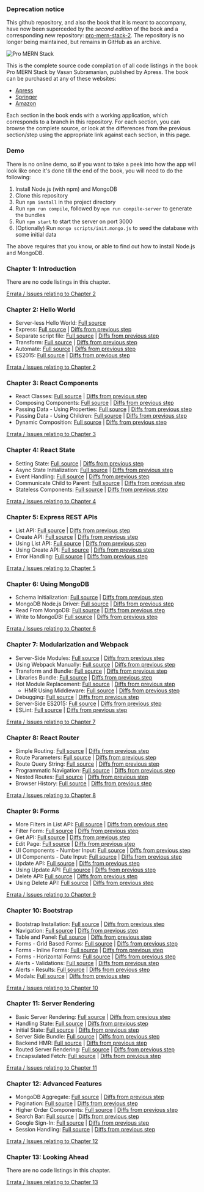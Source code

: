 ### Deprecation notice

This github repository, and also the book that it is meant to accompany, have now been superceded by the *second edition* of the book and a corresponding new repository: [pro-mern-stack-2](https://github.com/vasansr/pro-mern-stack). The repository is no longer being maintained, but remains in GitHub as an archive.

![Pro MERN Stack](https://images.springer.com/sgw/books/medium/9781484226520.jpg)

This is the complete source code compilation of all code listings in the book
Pro MERN Stack by Vasan Subramanian, published by Apress. The book can be purchased at any of these websites:

   * [Apress](http://www.apress.com/in/book/9781484226520)
   * [Springer](http://www.springer.com/gb/book/9781484226520)
   * [Amazon](https://www.amazon.com/Pro-MERN-Stack-Development-Express-ebook/dp/B06XDVC4SC)

Each section in the book ends with a working application, which corresponds to a branch in this
repository. For each section, you can browse the complete source, or look at the differences from
the previous section/step using the appropriate link against each section, in this page.

### Demo

There is no online demo, so if you want to take a peek into how the app will look like once it's
done till the end of the book, you will need to do the following:

   1. Install Node.js (with npm) and MongoDB
   2. Clone this repository
   3. Run `npm install` in the project directory
   4. Run `npm run compile`, followed by `npm run compile-server` to generate the bundles
   5. Run `npm start` to start the server on port 3000
   6. (Optionally) Run `mongo scripts/init.mongo.js` to seed the database with some initial data

The above requires that you know, or able to find out how to install Node.js and MongoDB.

### Chapter 1: Introduction

There are no code listings in this chapter.

[Errata / Issues relating to Chapter 2](../../milestone/1)

### Chapter 2: Hello World

   * Server-less Hello World: [Full source](../../tree/02-server-less-hello-world)
   * Express: [Full source](../../tree/02-express) | [Diffs from previous step](../../compare/02-server-less-hello-world...02-express)
   * Separate script file: [Full source](../../tree/02-separate-script-file) | [Diffs from previous step](../../compare/02-express...02-separate-script-file)
   * Transform: [Full source](../../tree/02-transform) | [Diffs from previous step](../../compare/02-separate-script-file...02-transform)
   * Automate: [Full source](../../tree/02-automate) | [Diffs from previous step](../../compare/02-transform...02-automate)
   * ES2015:  [Full source](../../tree/02-es2015) | [Diffs from previous step](../../compare/02-automate...02-es2015)

[Errata / Issues relating to Chapter 2](../../milestone/2)

### Chapter 3: React Components
   * React Classes:  [Full source](../../tree/03-react-classes) | [Diffs from previous step](../../compare/02-es2015...03-react-classes)
   * Composing Components:  [Full source](../../tree/03-composing-components) | [Diffs from previous step](../../compare/03-react-classes...03-composing-components)
   * Passing Data - Using Properties: [Full source](../../tree/03-passing-data--using-properties) | [Diffs from previous step](../../compare/03-composing-components...03-passing-data--using-properties)
   * Passing Data - Using Children: [Full source](../../tree/03-passing-data--using-children) | [Diffs from previous step](../../compare/03-passing-data--using-properties...03-passing-data--using-children)
   * Dynamic Composition: [Full source](../../tree/03-dynamic-composition) | [Diffs from previous step](../../compare/03-passing-data--using-children...03-dynamic-composition)

[Errata / Issues relating to Chapter 3](../../milestone/3)

### Chapter 4: React State
   * Setting State: [Full source](../../tree/04-setting-state) | [Diffs from previous step](../../compare/03-dynamic-composition...04-setting-state)
   * Async State Initialization: [Full source](../../tree/04-async-state-initialization) | [Diffs from previous step](../../compare/04-setting-state...04-async-state-initialization)
   * Event Handling: [Full source](../../tree/04-event-handling) | [Diffs from previous step](../../compare/04-async-state-initialization...04-event-handling)
   * Communicate Child to Parent: [Full source](../../tree/04-communicate-child-to-parent) | [Diffs from previous step](../../compare/04-event-handling...04-communicate-child-to-parent)
   * Stateless Components: [Full source](../../tree/04-stateless-components) | [Diffs from previous step](../../compare/04-communicate-child-to-parent...04-stateless-components)

[Errata / Issues relating to Chapter 4](../../milestone/4)

### Chapter 5: Express REST APIs
   * List API: [Full source](../../tree/05-list-api) | [Diffs from previous step](../../compare/04-stateless-components...05-list-api)
   * Create API: [Full source](../../tree/05-create-api) | [Diffs from previous step](../../compare/05-list-api...05-create-api)
   * Using List API: [Full source](../../tree/05-using-list-api) | [Diffs from previous step](../../compare/05-create-api...05-using-list-api)
   * Using Create API: [Full source](../../tree/05-using-create-api) | [Diffs from previous step](../../compare/05-using-list-api...05-using-create-api)
   * Error Handling: [Full source](../../tree/05-error-handling) | [Diffs from previous step](../../compare/05-using-create-api...05-error-handling)

[Errata / Issues relating to Chapter 5](../../milestone/5)

### Chapter 6: Using MongoDB
   * Schema Initialization: [Full source](../../tree/06-schema-initialization) | [Diffs from previous step](../../compare/05-error-handling...06-schema-initialization)
   * MongoDB Node.js Driver: [Full source](../../tree/06-mongodb-nodejs-driver) | [Diffs from previous step](../../compare/06-schema-initialization...06-mongodb-nodejs-driver)
   * Read From MongoDB: [Full source](../../tree/06-read-from-mongodb) | [Diffs from previous step](../../compare/06-mongodb-nodejs-driver...06-read-from-mongodb)
   * Write to MongoDB: [Full source](../../tree/06-write-to-mongodb) | [Diffs from previous step](../../compare/06-read-from-mongodb...06-write-to-mongodb)

[Errata / Issues relating to Chapter 6](../../milestone/6)

### Chapter 7: Modularization and Webpack
   * Server-Side Modules: [Full source](../../tree/07-server-side-modules) | [Diffs from previous step](../../compare/06-write-to-mongodb...07-server-side-modules)
   * Using Webpack Manually: [Full source](../../tree/07-using-webpack-manually) | [Diffs from previous step](../../compare/07-server-side-modules...07-using-webpack-manually)
   * Transform and Bundle: [Full source](../../tree/07-transform-and-bundle) | [Diffs from previous step](../../compare/07-using-webpack-manually...07-transform-and-bundle)
   * Libraries Bundle: [Full source](../../tree/07-libraries-bundle) | [Diffs from previous step](../../compare/07-transform-and-bundle...07-libraries-bundle)
   * Hot Module Replacement: [Full source](../../tree/07-hot-module-replacement) | [Diffs from previous step](../../compare/07-libraries-bundle...07-hot-module-replacement)
      * HMR Using Middleware: [Full source](../../tree/07-hmr-using-middleware) | [Diffs from previous step](../../compare/07-libraries-bundle...07-hmr-using-middleware)
   * Debugging: [Full source](../../tree/07-debugging) | [Diffs from previous step](../../compare/07-hot-module-replacement...07-debugging)
   * Server-Side ES2015: [Full source](../../tree/07-server-side-es2015) | [Diffs from previous step](../../compare/07-debugging...07-server-side-es2015)
   * ESLint: [Full source](../../tree/07-eslint) | [Diffs from previous step](../../compare/07-server-side-es2015...07-eslint)

[Errata / Issues relating to Chapter 7](../../milestone/7)

### Chapter 8: React Router
   * Simple Routing: [Full source](../../tree/08-simple-routing) | [Diffs from previous step](../../compare/07-eslint...08-simple-routing)
   * Route Parameters: [Full source](../../tree/08-route-parameters) | [Diffs from previous step](../../compare/08-simple-routing...08-route-parameters)
   * Route Query String: [Full source](../../tree/08-route-query-string) | [Diffs from previous step](../../compare/08-route-parameters...08-route-query-string)
   * Programmatic Navigation: [Full source](../../tree/08-programmatic-navigation) | [Diffs from previous step](../../compare/08-route-query-string...08-programmatic-navigation)
   * Nested Routes: [Full source](../../tree/08-nested-routes) | [Diffs from previous step](../../compare/08-programmatic-navigation...08-nested-routes)
   * Browser History: [Full source](../../tree/08-browser-history) | [Diffs from previous step](../../compare/08-nested-routes...08-browser-history)

[Errata / Issues relating to Chapter 8](../../milestone/8)

### Chapter 9: Forms
   * More Filters in List API: [Full source](../../tree/09-more-filters-in-list-api) | [Diffs from previous step](../../compare/08-browser-history...09-more-filters-in-list-api)
   * Filter Form:  [Full source](../../tree/09-filter-form) | [Diffs from previous step](../../compare/09-more-filters-in-list-api...09-filter-form)
   * Get API: [Full source](../../tree/09-get-api) | [Diffs from previous step](../../compare/09-filter-form...09-get-api)
   * Edit Page: [Full source](../../tree/09-edit-page) | [Diffs from previous step](../../compare/09-get-api...09-edit-page)
   * UI Components - Number Input: [Full source](../../tree/09-ui-components--number-input) | [Diffs from previous step](../../compare/09-edit-page...09-ui-components--number-input)
   * UI Components - Date Input: [Full source](../../tree/09-ui-components--date-input) | [Diffs from previous step](../../compare/09-ui-components--number-input...09-ui-components--date-input)
   * Update API: [Full source](../../tree/09-update-api) | [Diffs from previous step](../../compare/09-ui-components--date-input...09-update-api)
   * Using Update API: [Full source](../../tree/09-using-update-api) | [Diffs from previous step](../../compare/09-update-api...09-using-update-api)
   * Delete API: [Full source](../../tree/09-delete-api) | [Diffs from previous step](../../compare/09-using-update-api...09-delete-api)
   * Using Delete API: [Full source](../../tree/09-using-delete-api) | [Diffs from previous step](../../compare/09-delete-api...09-using-delete-api)

[Errata / Issues relating to Chapter 9](../../milestone/9)

### Chapter 10: Bootstrap
   * Bootstrap Installation: [Full source](../../tree/10-bootstrap-installation) | [Diffs from previous step](../../compare/09-using-delete-api...10-bootstrap-installation)
   * Navigation: [Full source](../../tree/10-navigation) | [Diffs from previous step](../../compare/10-bootstrap-installation...10-navigation)
   * Table and Panel: [Full source](../../tree/10-table-and-panel) | [Diffs from previous step](../../compare/10-navigation...10-table-and-panel)
   * Forms - Grid Based Forms: [Full source](../../tree/10-forms--grid-based-forms) | [Diffs from previous step](../../compare/10-table-and-panel...10-forms--grid-based-forms)
   * Forms - Inline Forms: [Full source](../../tree/10-forms--inline-forms) | [Diffs from previous step](../../compare/10-forms--grid-based-forms...10-forms--inline-forms)
   * Forms - Horizontal Forms: [Full source](../../tree/10-forms--horizontal-forms) | [Diffs from previous step](../../compare/10-forms--inline-forms...10-forms--horizontal-forms)
   * Alerts - Validations: [Full source](../../tree/10-alerts--validations) | [Diffs from previous step](../../compare/10-forms--horizontal-forms...10-alerts--validations)
   * Alerts - Results: [Full source](../../tree/10-alerts--results) | [Diffs from previous step](../../compare/10-alerts--validations...10-alerts--results)
   * Modals: [Full source](../../tree/10-modals) | [Diffs from previous step](../../compare/10-alerts--results...10-modals)

[Errata / Issues relating to Chapter 10](../../milestone/10)

### Chapter 11: Server Rendering
   * Basic Server Rendering: [Full source](../../tree/11-basic-server-rendering) | [Diffs from previous step](../../compare/10-modals...11-basic-server-rendering)
   * Handling State: [Full source](../../tree/11-handling-state) | [Diffs from previous step](../../compare/11-basic-server-rendering...11-handling-state)
   * Initial State: [Full source](../../tree/11-initial-state) | [Diffs from previous step](../../compare/11-handling-state...11-initial-state)
   * Server Side Bundle: [Full source](../../tree/11-server-side-bundle) | [Diffs from previous step](../../compare/11-initial-state...11-server-side-bundle)
   * Backend HMR: [Full source](../../tree/11-backend-hmr) | [Diffs from previous step](../../compare/11-server-side-bundle...11-backend-hmr)
   * Routed Server Rendering: [Full source](../../tree/11-routed-server-rendering) | [Diffs from previous step](../../compare/11-backend-hmr...11-routed-server-rendering)
   * Encapsulated Fetch: [Full source](../../tree/11-encapsulated-fetch) | [Diffs from previous step](../../compare/11-routed-server-rendering...11-encapsulated-fetch)

[Errata / Issues relating to Chapter 11](../../milestone/11)

### Chapter 12: Advanced Features
   * MongoDB Aggregate: [Full source](../../tree/12-mongodb-aggregate) | [Diffs from previous step](../../compare/11-encapsulated-fetch...12-mongodb-aggregate)
   * Pagination: [Full source](../../tree/12-pagination) | [Diffs from previous step](../../compare/12-mongodb-aggregate...12-pagination)
   * Higher Order Components: [Full source](../../tree/12-higher-order-components) | [Diffs from previous step](../../compare/12-pagination...12-higher-order-components)
   * Search Bar: [Full source](../../tree/12-search-bar) | [Diffs from previous step](../../compare/12-higher-order-components...12-search-bar)
   * Google Sign-In: [Full source](../../tree/12-google-sign-in) | [Diffs from previous step](../../compare/12-search-bar...12-google-sign-in)
   * Session Handling: [Full source](../../tree/12-session-handling) | [Diffs from previous step](../../compare/12-google-sign-in...12-session-handling)

[Errata / Issues relating to Chapter 12](../../milestone/12)

### Chapter 13: Looking Ahead

There are no code listings in this chapter.

[Errata / Issues relating to Chapter 13](../../milestone/13)
